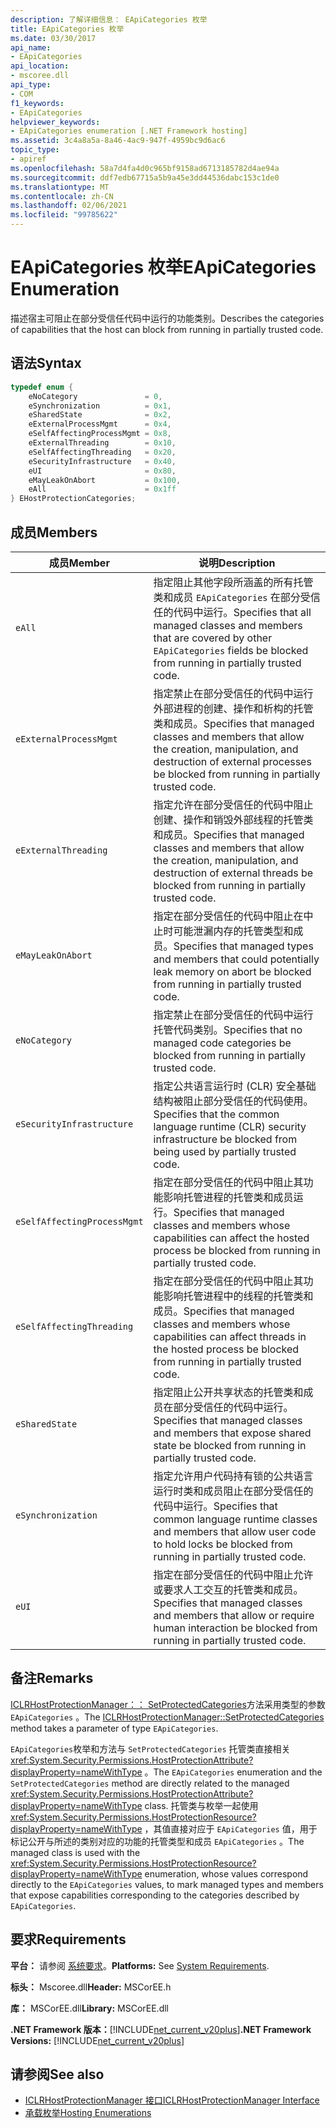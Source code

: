 ```yaml
---
description: 了解详细信息： EApiCategories 枚举
title: EApiCategories 枚举
ms.date: 03/30/2017
api_name:
- EApiCategories
api_location:
- mscoree.dll
api_type:
- COM
f1_keywords:
- EApiCategories
helpviewer_keywords:
- EApiCategories enumeration [.NET Framework hosting]
ms.assetid: 3c4a8a5a-8a46-4ac9-947f-4959bc9d6ac6
topic_type:
- apiref
ms.openlocfilehash: 58a7d4fa4d0c965bf9158ad6713185782d4ae94a
ms.sourcegitcommit: ddf7edb67715a5b9a45e3dd44536dabc153c1de0
ms.translationtype: MT
ms.contentlocale: zh-CN
ms.lasthandoff: 02/06/2021
ms.locfileid: "99785622"
---
```

# <a name="eapicategories-enumeration"></a><span data-ttu-id="61be8-103">EApiCategories 枚举</span><span class="sxs-lookup"><span data-stu-id="61be8-103">EApiCategories Enumeration</span></span>

<span data-ttu-id="61be8-104">描述宿主可阻止在部分受信任代码中运行的功能类别。</span><span class="sxs-lookup"><span data-stu-id="61be8-104">Describes the categories of capabilities that the host can block from running in partially trusted code.</span></span>  
  
## <a name="syntax"></a><span data-ttu-id="61be8-105">语法</span><span class="sxs-lookup"><span data-stu-id="61be8-105">Syntax</span></span>  
  
```cpp  
typedef enum {  
    eNoCategory               = 0,  
    eSynchronization          = 0x1,  
    eSharedState              = 0x2,  
    eExternalProcessMgmt      = 0x4,  
    eSelfAffectingProcessMgmt = 0x8,  
    eExternalThreading        = 0x10,  
    eSelfAffectingThreading   = 0x20,  
    eSecurityInfrastructure   = 0x40,  
    eUI                       = 0x80,  
    eMayLeakOnAbort           = 0x100,  
    eAll                      = 0x1ff  
} EHostProtectionCategories;  
```  
  
## <a name="members"></a><span data-ttu-id="61be8-106">成员</span><span class="sxs-lookup"><span data-stu-id="61be8-106">Members</span></span>  
  
|<span data-ttu-id="61be8-107">成员</span><span class="sxs-lookup"><span data-stu-id="61be8-107">Member</span></span>|<span data-ttu-id="61be8-108">说明</span><span class="sxs-lookup"><span data-stu-id="61be8-108">Description</span></span>|  
|------------|-----------------|  
|`eAll`|<span data-ttu-id="61be8-109">指定阻止其他字段所涵盖的所有托管类和成员 `EApiCategories` 在部分受信任的代码中运行。</span><span class="sxs-lookup"><span data-stu-id="61be8-109">Specifies that all managed classes and members that are covered by other `EApiCategories` fields be blocked from running in partially trusted code.</span></span>|  
|`eExternalProcessMgmt`|<span data-ttu-id="61be8-110">指定禁止在部分受信任的代码中运行外部进程的创建、操作和析构的托管类和成员。</span><span class="sxs-lookup"><span data-stu-id="61be8-110">Specifies that managed classes and members that allow the creation, manipulation, and destruction of external processes be blocked from running in partially trusted code.</span></span>|  
|`eExternalThreading`|<span data-ttu-id="61be8-111">指定允许在部分受信任的代码中阻止创建、操作和销毁外部线程的托管类和成员。</span><span class="sxs-lookup"><span data-stu-id="61be8-111">Specifies that managed classes and members that allow the creation, manipulation, and destruction of external threads be blocked from running in partially trusted code.</span></span>|  
|`eMayLeakOnAbort`|<span data-ttu-id="61be8-112">指定在部分受信任的代码中阻止在中止时可能泄漏内存的托管类型和成员。</span><span class="sxs-lookup"><span data-stu-id="61be8-112">Specifies that managed types and members that could potentially leak memory on abort be blocked from running in partially trusted code.</span></span>|  
|`eNoCategory`|<span data-ttu-id="61be8-113">指定禁止在部分受信任的代码中运行托管代码类别。</span><span class="sxs-lookup"><span data-stu-id="61be8-113">Specifies that no managed code categories be blocked from running in partially trusted code.</span></span>|  
|`eSecurityInfrastructure`|<span data-ttu-id="61be8-114">指定公共语言运行时 (CLR) 安全基础结构被阻止部分受信任的代码使用。</span><span class="sxs-lookup"><span data-stu-id="61be8-114">Specifies that the common language runtime (CLR) security infrastructure be blocked from being used by partially trusted code.</span></span>|  
|`eSelfAffectingProcessMgmt`|<span data-ttu-id="61be8-115">指定在部分受信任的代码中阻止其功能影响托管进程的托管类和成员运行。</span><span class="sxs-lookup"><span data-stu-id="61be8-115">Specifies that managed classes and members whose capabilities can affect the hosted process be blocked from running in partially trusted code.</span></span>|  
|`eSelfAffectingThreading`|<span data-ttu-id="61be8-116">指定在部分受信任的代码中阻止其功能影响托管进程中的线程的托管类和成员。</span><span class="sxs-lookup"><span data-stu-id="61be8-116">Specifies that managed classes and members whose capabilities can affect threads in the hosted process be blocked from running in partially trusted code.</span></span>|  
|`eSharedState`|<span data-ttu-id="61be8-117">指定阻止公开共享状态的托管类和成员在部分受信任的代码中运行。</span><span class="sxs-lookup"><span data-stu-id="61be8-117">Specifies that managed classes and members that expose shared state be blocked from running in partially trusted code.</span></span>|  
|`eSynchronization`|<span data-ttu-id="61be8-118">指定允许用户代码持有锁的公共语言运行时类和成员阻止在部分受信任的代码中运行。</span><span class="sxs-lookup"><span data-stu-id="61be8-118">Specifies that common language runtime classes and members that allow user code to hold locks be blocked from running in partially trusted code.</span></span>|  
|`eUI`|<span data-ttu-id="61be8-119">指定在部分受信任的代码中阻止允许或要求人工交互的托管类和成员。</span><span class="sxs-lookup"><span data-stu-id="61be8-119">Specifies that managed classes and members that allow or require human interaction be blocked from running in partially trusted code.</span></span>|  
  
## <a name="remarks"></a><span data-ttu-id="61be8-120">备注</span><span class="sxs-lookup"><span data-stu-id="61be8-120">Remarks</span></span>  

 <span data-ttu-id="61be8-121">[ICLRHostProtectionManager：： SetProtectedCategories](iclrhostprotectionmanager-setprotectedcategories-method.md)方法采用类型的参数 `EApiCategories` 。</span><span class="sxs-lookup"><span data-stu-id="61be8-121">The [ICLRHostProtectionManager::SetProtectedCategories](iclrhostprotectionmanager-setprotectedcategories-method.md) method takes a parameter of type `EApiCategories`.</span></span>  
  
 <span data-ttu-id="61be8-122">`EApiCategories`枚举和方法与 `SetProtectedCategories` 托管类直接相关 <xref:System.Security.Permissions.HostProtectionAttribute?displayProperty=nameWithType> 。</span><span class="sxs-lookup"><span data-stu-id="61be8-122">The `EApiCategories` enumeration and the `SetProtectedCategories` method are directly related to the managed <xref:System.Security.Permissions.HostProtectionAttribute?displayProperty=nameWithType> class.</span></span> <span data-ttu-id="61be8-123">托管类与枚举一起使用 <xref:System.Security.Permissions.HostProtectionResource?displayProperty=nameWithType> ，其值直接对应于 `EApiCategories` 值，用于标记公开与所述的类别对应的功能的托管类型和成员 `EApiCategories` 。</span><span class="sxs-lookup"><span data-stu-id="61be8-123">The managed class is used with the <xref:System.Security.Permissions.HostProtectionResource?displayProperty=nameWithType> enumeration, whose values correspond directly to the `EApiCategories` values, to mark managed types and members that expose capabilities corresponding to the categories described by `EApiCategories`.</span></span>  
  
## <a name="requirements"></a><span data-ttu-id="61be8-124">要求</span><span class="sxs-lookup"><span data-stu-id="61be8-124">Requirements</span></span>  

 <span data-ttu-id="61be8-125">**平台：** 请参阅 [系统要求](../../get-started/system-requirements.md)。</span><span class="sxs-lookup"><span data-stu-id="61be8-125">**Platforms:** See [System Requirements](../../get-started/system-requirements.md).</span></span>  
  
 <span data-ttu-id="61be8-126">**标头：** Mscoree.dll</span><span class="sxs-lookup"><span data-stu-id="61be8-126">**Header:** MSCorEE.h</span></span>  
  
 <span data-ttu-id="61be8-127">**库：** MSCorEE.dll</span><span class="sxs-lookup"><span data-stu-id="61be8-127">**Library:** MSCorEE.dll</span></span>  
  
 <span data-ttu-id="61be8-128">**.NET Framework 版本：**[!INCLUDE[net_current_v20plus](../../../../includes/net-current-v20plus-md.md)]</span><span class="sxs-lookup"><span data-stu-id="61be8-128">**.NET Framework Versions:** [!INCLUDE[net_current_v20plus](../../../../includes/net-current-v20plus-md.md)]</span></span>  
  
## <a name="see-also"></a><span data-ttu-id="61be8-129">请参阅</span><span class="sxs-lookup"><span data-stu-id="61be8-129">See also</span></span>

- [<span data-ttu-id="61be8-130">ICLRHostProtectionManager 接口</span><span class="sxs-lookup"><span data-stu-id="61be8-130">ICLRHostProtectionManager Interface</span></span>](iclrhostprotectionmanager-interface.md)
- [<span data-ttu-id="61be8-131">承载枚举</span><span class="sxs-lookup"><span data-stu-id="61be8-131">Hosting Enumerations</span></span>](hosting-enumerations.md)
